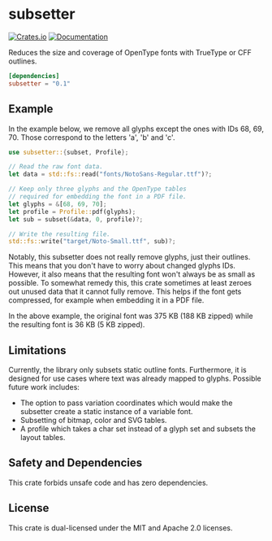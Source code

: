 # subsetter
[![Crates.io](https://img.shields.io/crates/v/subsetter.svg)](https://crates.io/crates/subsetter)
[![Documentation](https://docs.rs/subsetter/badge.svg)](https://docs.rs/subsetter)

Reduces the size and coverage of OpenType fonts with TrueType or CFF outlines.

```toml
[dependencies]
subsetter = "0.1"
```

## Example
In the example below, we remove all glyphs except the ones with IDs 68, 69, 70.
Those correspond to the letters 'a', 'b' and 'c'.

```rust
use subsetter::{subset, Profile};

// Read the raw font data.
let data = std::fs::read("fonts/NotoSans-Regular.ttf")?;

// Keep only three glyphs and the OpenType tables
// required for embedding the font in a PDF file.
let glyphs = &[68, 69, 70];
let profile = Profile::pdf(glyphs);
let sub = subset(&data, 0, profile)?;

// Write the resulting file.
std::fs::write("target/Noto-Small.ttf", sub)?;
```

Notably, this subsetter does not really remove glyphs, just their outlines. This
means that you don't have to worry about changed glyphs IDs. However, it also
means that the resulting font won't always be as small as possible. To somewhat
remedy this, this crate sometimes at least zeroes out unused data that it cannot
fully remove. This helps if the font gets compressed, for example when embedding
it in a PDF file.

In the above example, the original font was 375 KB (188 KB zipped) while the
resulting font is 36 KB (5 KB zipped).

## Limitations
Currently, the library only subsets static outline fonts. Furthermore, it is
designed for use cases where text was already mapped to glyphs. Possible future
work includes:

- The option to pass variation coordinates which would make the subsetter create
  a static instance of a variable font.
- Subsetting of bitmap, color and SVG tables.
- A profile which takes a char set instead of a glyph set and subsets the
  layout tables.

## Safety and Dependencies
This crate forbids unsafe code and has zero dependencies.

## License
This crate is dual-licensed under the MIT and Apache 2.0 licenses.
